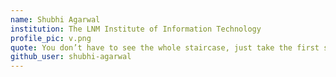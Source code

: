 ```yaml
---
name: Shubhi Agarwal
institution: The LNM Institute of Information Technology
profile_pic: v.png
quote: You don’t have to see the whole staircase, just take the first step.
github_user: shubhi-agarwal
---
```

